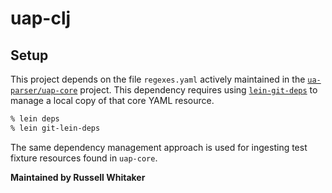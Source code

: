 # uap-clj

## Setup
This project depends on the file `regexes.yaml` actively maintained in the [`ua-parser/uap-core`](https://github.com/ua-parser/uap-core) project. This dependency requires using [`lein-git-deps`](https://github.com/torsten/lein-git-deps) to manage a local copy of that core YAML resource.
```bash
% lein deps
% lein git-lein-deps
```
The same dependency management approach is used for ingesting test fixture resources found in `uap-core`.

__Maintained by Russell Whitaker__
